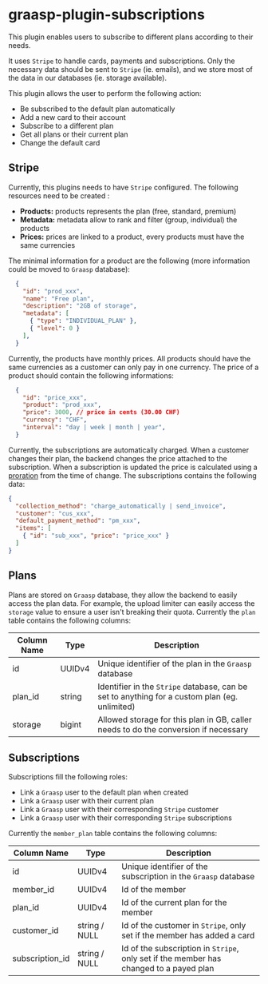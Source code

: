 # graasp-plugin-subscriptions

This plugin enables users to subscribe to different plans according to their needs.

It uses `Stripe` to handle cards, payments and subscriptions. Only the necessary data should be sent to `Stripe` (ie. emails), and we store most of the data in our databases (ie. storage available).

This plugin allows the user to perform the following action:

- Be subscribed to the default plan automatically
- Add a new card to their account
- Subscribe to a different plan
- Get all plans or their current plan
- Change the default card

## Stripe

Currently, this plugins needs to have `Stripe` configured. The following resources need to be created :

- **Products:** products represents the plan (free, standard, premium) 
- **Metadata:** metadata allow to rank and filter (group, individual) the products
- **Prices:** prices are linked to a product, every products must have the same currencies 

The minimal information for a product are the following (more information could be moved to `Graasp` database):

```json
  {
    "id": "prod_xxx",
    "name": "Free plan",
    "description": "2GB of storage",
    "metadata": [
      { "type": "INDIVIDUAL_PLAN" },
      { "level": 0 }
    ],
  }
```

Currently, the products have monthly prices. All products should have the same currencies as a customer can only pay in one currency. The price of a product should contain the following informations:

```json
  {
    "id": "price_xxx",
    "product": "prod_xxx",
    "price": 3000, // price in cents (30.00 CHF)
    "currency": "CHF",
    "interval": "day | week | month | year",
  }
```

Currently, the subscriptions are automatically charged. When a customer changes their plan, the backend changes the price attached to the subscription. When a subscription is updated the price is calculated using a [proration](https://stripe.com/docs/billing/subscriptions/prorations) from the time of change. The subscriptions contains the following data:

```json
{
  "collection_method": "charge_automatically | send_invoice",
  "customer": "cus_xxx",
  "default_payment_method": "pm_xxx",
  "items": [
    { "id": "sub_xxx", "price": "price_xxx" }
  ]
}
```

## Plans

Plans are stored on `Graasp` database, they allow the backend to easily access the plan data. For example, the upload limiter can easily access the `storage` value to ensure a user isn't breaking their quota. Currently the `plan` table contains the following columns:

| Column Name | Type   | Description
| ----------- | -------| -----------
| id          | UUIDv4 | Unique identifier of the plan in the `Graasp` database 
| plan_id     | string | Identifier in the `Stripe` database, can be set to anything for a custom plan (eg. unlimited) 
| storage     | bigint | Allowed storage for this plan in GB, caller needs to do the conversion if necessary

## Subscriptions

Subscriptions fill the following roles:

- Link a `Graasp` user to the default plan when created
- Link a `Graasp` user with their current plan
- Link a `Graasp` user with their corresponding `Stripe` customer
- Link a `Graasp` user with their corresponding `Stripe` subscriptions

Currently the `member_plan` table contains the following columns:

| Column Name     | Type   | Description
| ----------------| -------| -----------
| id              | UUIDv4 | Unique identifier of the subscription in the `Graasp` database 
| member_id       | UUIDv4 | Id of the member
| plan_id         | UUIDv4 | Id of the current plan for the member
| customer_id     | string / NULL | Id of the customer in  `Stripe`, only set if the member has added a card
| subscription_id | string / NULL | Id of the subscription in `Stripe`, only set if the member has changed to a payed plan
